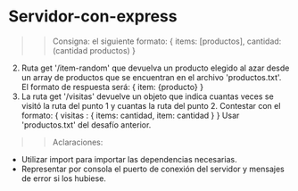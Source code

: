 # Servidor-con-express

>>Consigna:
el siguiente formato: { items: [productos], cantidad: (cantidad productos) }
2) Ruta get '/item-random' que devuelva un producto elegido al azar desde un array de 
productos que se encuentran en el archivo 'productos.txt'. El formato de respuesta 
será: { item: {producto} }
3) La ruta get '/visitas' devuelve un objeto que indica cuantas veces se visitó la ruta del 
punto 1 y cuantas la ruta del punto 2. Contestar con el formato: { visitas : { items: 
cantidad, item: cantidad } }
Usar 'productos.txt' del desafío anterior.

 
>>Aclaraciones:
- Utilizar import para importar las dependencias necesarias.
- Representar por consola el puerto de conexión del servidor y mensajes de error si los 
hubiese.
